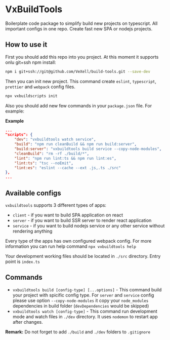 # VxBuildTools

Boilerplate code package to simplify build new projects on typescript. All important configs in one repo. Create fast new SPA or nodejs projects.

## How to use it

First you should add this repo into you project. At this moment it supports onlu git+ssh npm install:

```bash
npm i git+ssh://git@github.com/VeXell/build-tools.git --save-dev
```

Then you can init new project. This command create `eslint`, `typescript`, `prettier` and `webpack` config files.

```bash
npx vxbuildscripts init
```

Also you should add new few commands in your `package.json` file. For example:

**Example**

```json
...
"scripts": {
    "dev": "vxbuildtools watch service",
    "build": "npm run cleanBuild && npm run build:server",
    "build:server": "vxbuildtools build service --copy-node-modules",
    "cleanBuild": "rm -rf ./build/*",
    "lint": "npm run lint:ts && npm run lint:es",
    "lint:ts": "tsc --noEmit",
    "lint:es": "eslint --cache --ext .js,.ts ./src"
},
...
```

## Available configs

`vxbuildtools` supports 3 different types of apps:

-   `client` - if you want to build SPA application on react
-   `server` - if you want to build SSR server to render react application
-   `service` - if you want to build nodejs service or any other service without rendering anything

Every type of the apps has own configured webpack config. For more information you can run help command `npx vxbuildtools help`

Your development working files should be located in `./src` directory. Entry point is `index.ts`

## Commands

-   `vxbuildtools build [config-type] [...options]` - This command build your project with spicific config type. For `server` and `service` config please use option `--copy-node-modules` it copy your `node_modules` dependencies in build folder (`devDependencies` would be skipped)
-   `vxbuildtools watch [config-type]` - This command run development mode and watch files in `./dev` directory. It uses `nodemon` to restart app after changes.

**Remark:** Do not forget to add `./build` and `./dev` folders to `.gitignore`
